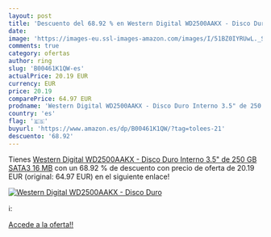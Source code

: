 ```yaml
---
layout: post
title: 'Descuento del 68.92 % en Western Digital WD2500AAKX - Disco Duro '
date: 
image: 'https://images-eu.ssl-images-amazon.com/images/I/51BZ0IYRUwL._SL200_.jpg'
comments: true
category: ofertas
author: ring
slug: 'B00461K1QW-es'
actualPrice: 20.19 EUR
currency: EUR
price: 20.19
comparePrice: 64.97 EUR
prodname: 'Western Digital WD2500AAKX - Disco Duro Interno 3.5" de 250 GB  SATA3  16 MB'
country: 'es'
flag: '🇪🇸'
buyurl: 'https://www.amazon.es/dp/B00461K1QW/?tag=tolees-21'
descuento: '68.92'
---
```


Tienes [Western Digital WD2500AAKX - Disco Duro Interno 3.5" de 250 GB  SATA3  16 MB](https://www.amazon.es/dp/B00461K1QW/?tag=tolees-21) con un 68.92 % de descuento con precio de oferta de 20.19 EUR (original: 64.97 EUR) en el siguiente enlace!

[![Western Digital WD2500AAKX - Disco Duro ](https://images-eu.ssl-images-amazon.com/images/I/51BZ0IYRUwL._SL200_.jpg)](https://www.amazon.es/dp/B00461K1QW/?tag=tolees-21)

ℹ️:


[Accede a la oferta!!](https://www.amazon.es/dp/B00461K1QW/?tag=tolees-21)
